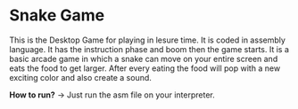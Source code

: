 # Snake Game

This is the Desktop Game for playing in lesure time. It is coded in assembly language. It has the instruction phase and boom then the game starts.
It is a basic arcade game in which a snake can move on your entire screen and eats the food to get larger.
After every eating the food will pop with a new exciting color and also create a sound.

**How to run?**
-> Just run the asm file on your interpreter.